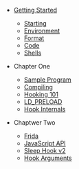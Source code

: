 * [Getting Started](README)
  - [Starting](0-getting-started/starting)
  - [Environment](0-getting-started/environment)
  - [Format](0-getting-started/format)
  - [Code](0-getting-started/code)
  - [Shells](0-getting-started/shells)

* Chapter One
  - [Sample Program](1-chapter-1/sample-app)
  - [Compiling](1-chapter-1/compiling)
  - [Hooking 101](1-chapter-1/hooking)
  - [LD_PRELOAD](1-chapter-1/ld_preload)
  - [Hook Internals](1-chapter-1/internals)

* Chaptwer Two
  - [Frida](2-chapter-2/frida)
  - [JavaScript API](2-chapter-2/javascript)
  - [Sleep Hook v2](2-chapter-2/sleep)
  - [Hook Arguments](2-chapter-2/arguments)
